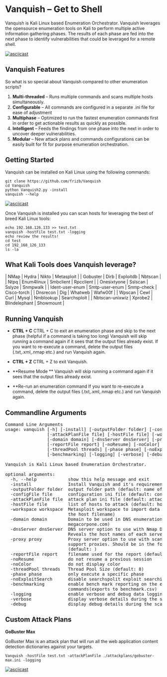 # Vanquish – Get to Shell
Vanquish is Kali Linux based Enumeration Orchestrator.  Vanquish leverages the opensource enumeration tools on Kali to perform multiple active information gathering phases. The results of each phase are fed into the next phase to identify vulnerabilities that could be leveraged for a remote shell.  

[![asciicast](https://asciinema.org/a/AoAay13XL1qJuy35jt45FCIzp.png)](https://asciinema.org/a/AoAay13XL1qJuy35jt45FCIzp)

## Vanquish Features
So what is so special about Vanquish compared to other enumeration scripts?

1.	**Multi-threaded** – Runs multiple commands and scans multiple hosts simultaneously.
2.	**Configurable** – All commands are configured in a separate .ini file for ease of adjustment
3.	**Multiphase** – Optimized to run the fastest enumeration commands first in order to get actionable results as quickly as possible.
4.	**Intelligent** – Feeds the findings from one phase into the next in order to uncover deeper vulnerabilities.
5.	**Modular** – New attack plans and commands configurations can be easily built for fit for purpose enumeration orchestration.

## Getting Started

Vanquish can be installed on Kali Linux using the following commands:

    git clone https://github.com/frizb/Vanquish
    cd Vanquish
    python Vanquish2.py -install
    vanquish --help

[![asciicast](https://asciinema.org/a/87e2AIjr9ZVF6RM8B9ObDNcEX.png)](https://asciinema.org/a/87e2AIjr9ZVF6RM8B9ObDNcEX)

Once Vanquish is installed you can scan hosts for leveraging the best of breed Kali Linux tools:

    echo 192.168.126.133 >> test.txt
    vanquish -hostFile test.txt -logging
    echo review the results!
    cd test
    cd 192_168_126_133
    ls -la

## What Kali Tools does Vanquish leverage?
| NMap | Hydra | Nikto | Metasploit |
| Gobuster | Dirb | Exploitdb | Nbtscan |
| Ntpq | Enum4linux | Smbclient | Rpcclient |
| Onesixtyone | Sslscan | Sslyze | Snmpwalk |
| Ident-user-enum | Smtp-user-enum | Snmp-check | Cisco-torch |
| Dnsrecon | Dig | Whatweb | Wafw00f |
| Wpscan | Cewl  | Curl | Mysql | Nmblookup | Searchsploit |
| Nbtscan-unixwiz | Xprobe2 | Blindelephant | Showmount |

## Running Vanquish

- **CTRL + C**
    CTRL + C to exit an enumeration phase and skip to the next phase (helpful if a command is taking too long)
    Vanquish will skip running a command again if it sees that the output files already exist.
    If you want to re-execute a command, delete the output files (.txt,.xml,.nmap etc.) and run Vanquish again.

- **CTRL + Z**
    CTRL + Z to exit Vanquish.
    
- **Resume Mode **
    Vanquish will skip running a command again if it sees that the output files already exist.

- **Re-run an enumeration command
    If you want to re-execute a command, delete the output files (.txt,.xml,.nmap etc.) and run Vanquish again.

## Commandline Arguments
<pre>
Command Line Arguments
usage: vanquish [-h] [-install] [-outputFolder folder] [-configFile file]
                [-attackPlanFile file] [-hostFile file] [-workspace workspace]
                [-domain domain] [-dnsServer dnsServer] [-proxy proxy]
                [-reportFile report] [-noResume] [-noColor]
                [-threadPool threads] [-phase phase] [-noExploitSearch]
                [-benchmarking] [-logging] [-verbose] [-debug]

Vanquish is Kali Linux based Enumeration Orchestrator.

optional arguments:
  -h, --help            show this help message and exit
  -install              Install Vanquish and it's requirements
  -outputFolder folder  output folder path (default: name of the host file))
  -configFile file      configuration ini file (default: config.ini)
  -attackPlanFile file  attack plan ini file (default: attackplan.ini)
  -hostFile file        list of hosts to attack (default: hosts.txt)
  -workspace workspace  Metasploit workspace to import data into (default: is
                        the host filename)
  -domain domain        Domain to be used in DNS enumeration (default:
                        megacorpone.com)
  -dnsServer dnsServer  DNS server option to use with Nmap DNS enumeration.
                        Reveals the host names of each server (default: )
  -proxy proxy          Proxy server option to use with scanning tools that
                        support proxies. Should be in the format of ip:port
                        (default: )
  -reportFile report    filename used for the report (default: report.txt)
  -noResume             do not resume a previous session
  -noColor              do not display color
  -threadPool threads   Thread Pool Size (default: 8)
  -phase phase          only execute a specific phase
  -noExploitSearch      disable searchspolit exploit searching
  -benchmarking         enable bench mark reporting on the execution time of
                        commands(exports to benchmark.csv)
  -logging              enable verbose and debug data logging to files
  -verbose              display verbose details during the scan
  -debug                display debug details during the scan
</pre>

## Custom Attack Plans

**GoBuster Max**

GoBuster Max is an attack plan that will run all the web application content detection dictionaries against your targets.

    Vanquish -hostFile test.txt -attackPlanFile ./attackplans/gobuster-max.ini -logging
    
[![asciicast](https://asciinema.org/a/U6TvUgVUhLDI4zRKjLpEaY3Ps.png)](https://asciinema.org/a/U6TvUgVUhLDI4zRKjLpEaY3Ps)

